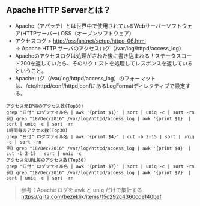## Apache HTTP Serverとは？
- Apache（アパッチ）とは世界中で使用されているWebサーバーソフトウェア(HTTPサーバー) OSS（オープンソフトウェア）
- アクセスログ > http://ossfan.net/setup/httpd-06.html  
→ Apache HTTP サーバのアクセスログ（/var/log/httpd/access_log）
- Apacheのアクセスログは処理がされた後に書き込まれる！ステータスコード200を返していたら、そのリクエストを処理してレスポンスを返しているということ。
- Apacheログ（/var/log/httpd/access_log）のフォーマットは、/etc/httpd/conf/httpd,confにあるLogFormatディレクティブで設定する。

```
アクセス元IP毎のアクセス数(Top30)
grep "日付" ログファイル名 | awk '{print $1}' | sort | uniq -c | sort -rn
例) grep "18/Dec/2016" /var/log/httpd/access_log | awk '{print $1}' | sort | uniq -c | sort -rn
1時間毎のアクセス数(Top30)
grep "日付" ログファイル名 | awk '{print $4}' | cut -b 2-15 | sort | uniq -c | sort -rn
例) grep "18/Dec/2016" /var/log/httpd/access_log | awk '{print $4}' | cut -b 2-15 | sort | uniq -c
アクセス先URL毎のアクセス数(Top30)
grep "日付" ログファイル名 | awk '{print $7}' | sort | uniq -c | sort -rn
例) grep "18/Dec/2016" /var/log/httpd/access_log | awk '{print $7}' | sort | uniq -c | sort -rn
```
> 参考：Apache ログを awk と uniq だけで集計する https://qiita.com/bezeklik/items/f5c292c4360cde140bef
> 
